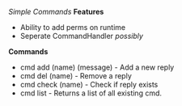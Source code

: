 *Simple Commands*
**Features**
- Ability to add perms on runtime
- Seperate CommandHandler *possibly*

**Commands**
- cmd add (name) (message) - Add a new reply
- cmd del (name) - Remove a reply
- cmd check (name) - Check if reply exists
- cmd list - Returns a list of all existing cmd.
